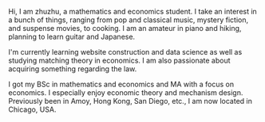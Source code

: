 Hi, I am zhuzhu, a mathematics and economics student. I take an interest in a bunch of things, ranging from pop and classical music, mystery fiction, and suspense movies, to cooking. I am an amateur in piano and hiking, planning to learn guitar and Japanese.

I'm currently learning website construction and data science as well as studying matching theory in economics. I am also passionate about acquiring something regarding the law.

I got my BSc in mathematics and economics and MA with a focus on economics. I especially enjoy economic theory and mechanism design. Previously been in Amoy, Hong Kong, San Diego, etc., I am now located in Chicago, USA.